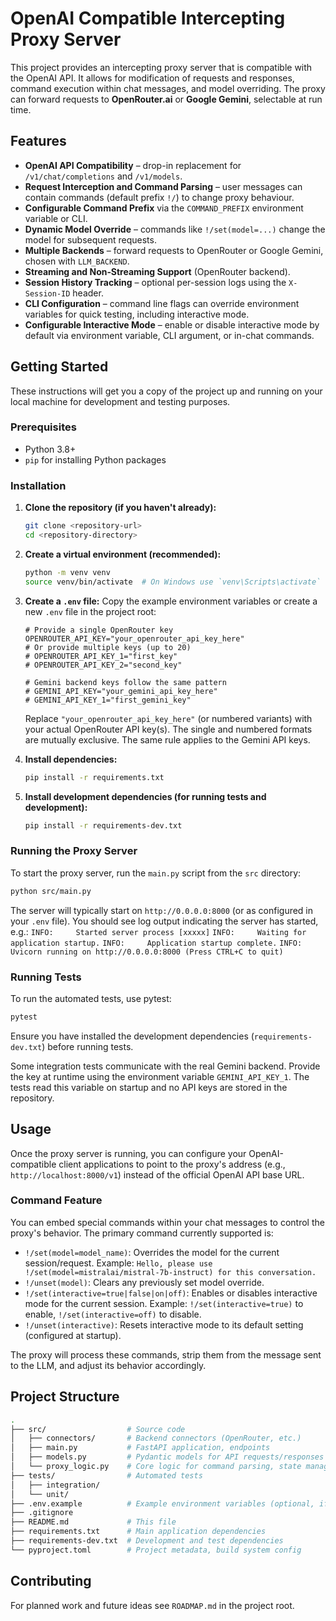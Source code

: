 # OpenAI Compatible Intercepting Proxy Server

This project provides an intercepting proxy server that is compatible with the OpenAI API. It allows for modification of requests and responses, command execution within chat messages, and model overriding. The proxy can forward requests to **OpenRouter.ai** or **Google Gemini**, selectable at run time.

## Features

- **OpenAI API Compatibility** – drop-in replacement for `/v1/chat/completions` and `/v1/models`.
- **Request Interception and Command Parsing** – user messages can contain commands (default prefix `!/`) to change proxy behaviour.
- **Configurable Command Prefix** via the `COMMAND_PREFIX` environment variable or CLI.
- **Dynamic Model Override** – commands like `!/set(model=...)` change the model for subsequent requests.
- **Multiple Backends** – forward requests to OpenRouter or Google Gemini, chosen with `LLM_BACKEND`.
- **Streaming and Non‑Streaming Support** (OpenRouter backend).
- **Session History Tracking** – optional per-session logs using the `X-Session-ID` header.
- **CLI Configuration** – command line flags can override environment variables for quick testing, including interactive mode.
- **Configurable Interactive Mode** – enable or disable interactive mode by default via environment variable, CLI argument, or in-chat commands.

## Getting Started

These instructions will get you a copy of the project up and running on your local machine for development and testing purposes.

### Prerequisites

- Python 3.8+
- `pip` for installing Python packages

### Installation

1. **Clone the repository (if you haven't already):**

    ```bash
    git clone <repository-url>
    cd <repository-directory>
    ```

2. **Create a virtual environment (recommended):**

    ```bash
    python -m venv venv
    source venv/bin/activate  # On Windows use `venv\Scripts\activate`
    ```

3. **Create a `.env` file:**
    Copy the example environment variables or create a new `.env` file in the project root:

    ```env
    # Provide a single OpenRouter key
    OPENROUTER_API_KEY="your_openrouter_api_key_here"
    # Or provide multiple keys (up to 20)
    # OPENROUTER_API_KEY_1="first_key"
    # OPENROUTER_API_KEY_2="second_key"

    # Gemini backend keys follow the same pattern
    # GEMINI_API_KEY="your_gemini_api_key_here"
    # GEMINI_API_KEY_1="first_gemini_key"
    ```

    Replace `"your_openrouter_api_key_here"` (or numbered variants) with your
    actual OpenRouter API key(s). The single and numbered formats are mutually
    exclusive. The same rule applies to the Gemini API keys.

4. **Install dependencies:**

    ```bash
    pip install -r requirements.txt
    ```

5. **Install development dependencies (for running tests and development):**

    ```bash
    pip install -r requirements-dev.txt
    ```

### Running the Proxy Server

To start the proxy server, run the `main.py` script from the `src` directory:

```bash
python src/main.py
```

The server will typically start on `http://0.0.0.0:8000` (or as configured in your `.env` file). You should see log output indicating the server has started, e.g.:
`INFO:     Started server process [xxxxx]`
`INFO:     Waiting for application startup.`
`INFO:     Application startup complete.`
`INFO:     Uvicorn running on http://0.0.0.0:8000 (Press CTRL+C to quit)`

### Running Tests

To run the automated tests, use pytest:

```bash
pytest
```

Ensure you have installed the development dependencies (`requirements-dev.txt`) before running tests.

Some integration tests communicate with the real Gemini backend. Provide the key at
runtime using the environment variable `GEMINI_API_KEY_1`. The tests read this variable
on startup and no API keys are stored in the repository.

## Usage

Once the proxy server is running, you can configure your OpenAI-compatible client applications to point to the proxy's address (e.g., `http://localhost:8000/v1`) instead of the official OpenAI API base URL.

### Command Feature

You can embed special commands within your chat messages to control the proxy's behavior. The primary command currently supported is:

- `!/set(model=model_name)`: Overrides the model for the current session/request.
    Example: `Hello, please use !/set(model=mistralai/mistral-7b-instruct) for this conversation.`
- `!/unset(model)`: Clears any previously set model override.
- `!/set(interactive=true|false|on|off)`: Enables or disables interactive mode for the current session.
    Example: `!/set(interactive=true)` to enable, `!/set(interactive=off)` to disable.
- `!/unset(interactive)`: Resets interactive mode to its default setting (configured at startup).

The proxy will process these commands, strip them from the message sent to the LLM, and adjust its behavior accordingly.

## Project Structure

```bash
.
├── src/                  # Source code
│   ├── connectors/       # Backend connectors (OpenRouter, etc.)
│   ├── main.py           # FastAPI application, endpoints
│   ├── models.py         # Pydantic models for API requests/responses
│   └── proxy_logic.py    # Core logic for command parsing, state management
├── tests/                # Automated tests
│   ├── integration/
│   └── unit/
├── .env.example          # Example environment variables (optional, if not in README)
├── .gitignore
├── README.md             # This file
├── requirements.txt      # Main application dependencies
├── requirements-dev.txt  # Development and test dependencies
└── pyproject.toml        # Project metadata, build system config
```

## Contributing

For planned work and future ideas see `ROADMAP.md` in the project root.
